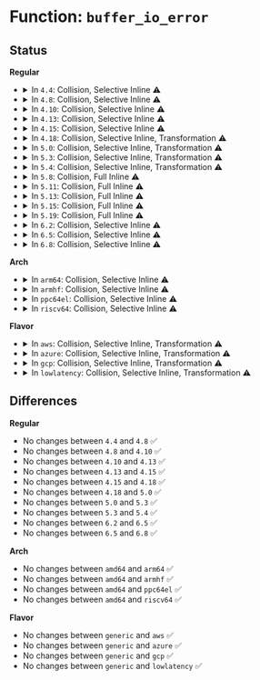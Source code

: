 # Function: <code>buffer_io_error</code>

## Status
<b>Regular</b>
<ul>
<li>
<details>
<summary>In <code>4.4</code>: Collision, Selective Inline ⚠️</summary>

```c
void buffer_io_error(struct buffer_head *bh, char *msg);
```

**Collision:** Static-Static Collision

**Inline:** Selective

**Transformation:** False

**Instances:**

```
In fs/buffer.c (ffffffff81243110)
Location: fs/buffer.c:135
Inline: True
Direct callers:
  - fs/buffer.c:end_buffer_write_sync
  - fs/buffer.c:end_buffer_async_read
  - fs/buffer.c:end_buffer_async_write
```
```
In fs/ext4/page-io.c (ffffffff8129f827)
Location: fs/ext4/page-io.c:53
Inline: True
Inline callers:
  - fs/ext4/page-io.c:ext4_finish_bio
```
**Symbols:**

```
ffffffff81243110-ffffffff8124319d: buffer_io_error (STB_LOCAL)
```
</details>
</li>
<li>
<details>
<summary>In <code>4.8</code>: Collision, Selective Inline ⚠️</summary>

```c
void buffer_io_error(struct buffer_head *bh, char *msg);
```

**Collision:** Static-Static Collision

**Inline:** Selective

**Transformation:** False

**Instances:**

```
In fs/buffer.c (ffffffff8126b230)
Location: fs/buffer.c:136
Inline: True
Direct callers:
  - fs/buffer.c:end_buffer_async_write
  - fs/buffer.c:end_buffer_async_read
  - fs/buffer.c:end_buffer_write_sync
```
```
In fs/ext4/page-io.c (ffffffff812ce0de)
Location: fs/ext4/page-io.c:55
Inline: True
Inline callers:
  - fs/ext4/page-io.c:ext4_finish_bio
```
**Symbols:**

```
ffffffff8126b230-ffffffff8126b280: buffer_io_error (STB_LOCAL)
```
</details>
</li>
<li>
<details>
<summary>In <code>4.10</code>: Collision, Selective Inline ⚠️</summary>

```c
void buffer_io_error(struct buffer_head *bh, char *msg);
```

**Collision:** Static-Static Collision

**Inline:** Selective

**Transformation:** False

**Instances:**

```
In fs/buffer.c (ffffffff8127e370)
Location: fs/buffer.c:137
Inline: True
Direct callers:
  - fs/buffer.c:end_buffer_async_write
  - fs/buffer.c:end_buffer_async_read
  - fs/buffer.c:end_buffer_write_sync
```
```
In fs/ext4/page-io.c (ffffffff812e3ece)
Location: fs/ext4/page-io.c:55
Inline: True
Inline callers:
  - fs/ext4/page-io.c:ext4_finish_bio
```
**Symbols:**

```
ffffffff8127e370-ffffffff8127e3c0: buffer_io_error (STB_LOCAL)
```
</details>
</li>
<li>
<details>
<summary>In <code>4.13</code>: Collision, Selective Inline ⚠️</summary>

```c
void buffer_io_error(struct buffer_head *bh, char *msg);
```

**Collision:** Static-Static Collision

**Inline:** Selective

**Transformation:** False

**Instances:**

```
In fs/buffer.c (ffffffff8128bf20)
Location: fs/buffer.c:137
Inline: True
Direct callers:
  - fs/buffer.c:end_buffer_async_write
  - fs/buffer.c:end_buffer_async_read
  - fs/buffer.c:end_buffer_write_sync
```
```
In fs/ext4/page-io.c (ffffffff8131dabe)
Location: fs/ext4/page-io.c:54
Inline: True
Inline callers:
  - fs/ext4/page-io.c:ext4_finish_bio
```
**Symbols:**

```
ffffffff8128bf20-ffffffff8128bf71: buffer_io_error (STB_LOCAL)
```
</details>
</li>
<li>
<details>
<summary>In <code>4.15</code>: Collision, Selective Inline ⚠️</summary>

```c
void buffer_io_error(struct buffer_head *bh, char *msg);
```

**Collision:** Static-Static Collision

**Inline:** Selective

**Transformation:** False

**Instances:**

```
In fs/buffer.c (ffffffff812aea10)
Location: fs/buffer.c:137
Inline: True
Direct callers:
  - fs/buffer.c:end_buffer_async_write
  - fs/buffer.c:end_buffer_async_read
  - fs/buffer.c:end_buffer_write_sync
```
```
In fs/ext4/page-io.c (ffffffff813420ce)
Location: fs/ext4/page-io.c:55
Inline: True
Inline callers:
  - fs/ext4/page-io.c:ext4_finish_bio
```
**Symbols:**

```
ffffffff812aea10-ffffffff812aea61: buffer_io_error (STB_LOCAL)
```
</details>
</li>
<li>
<details>
<summary>In <code>4.18</code>: Collision, Selective Inline, Transformation ⚠️</summary>

```c
void buffer_io_error(struct buffer_head *bh, char *msg);
```

**Collision:** Static-Static Collision

**Inline:** Selective

**Transformation:** True

**Instances:**

```
In fs/buffer.c (0)
Location: fs/buffer.c:130
Inline: True
Direct callers:
  - fs/buffer.c:end_buffer_async_write
  - fs/buffer.c:end_buffer_async_read
  - fs/buffer.c:end_buffer_write_sync
```
```
In fs/ext4/page-io.c (ffffffff8136ff87)
Location: fs/ext4/page-io.c:55
Inline: True
Inline callers:
  - fs/ext4/page-io.c:ext4_finish_bio
```
**Symbols:**

```
ffffffff812d6580-ffffffff812d65bb: buffer_io_error (STB_LOCAL)
ffffffff812dae19-ffffffff812dae35: buffer_io_error.cold.58 (STB_LOCAL)
```
</details>
</li>
<li>
<details>
<summary>In <code>5.0</code>: Collision, Selective Inline, Transformation ⚠️</summary>

```c
void buffer_io_error(struct buffer_head *bh, char *msg);
```

**Collision:** Static-Static Collision

**Inline:** Selective

**Transformation:** True

**Instances:**

```
In fs/buffer.c (ffffffff812f02f9)
Location: fs/buffer.c:130
Inline: True
Direct callers:
  - fs/buffer.c:end_buffer_async_write
  - fs/buffer.c:end_buffer_async_read
  - fs/buffer.c:end_buffer_write_sync
```
```
In fs/ext4/page-io.c (ffffffff81388417)
Location: fs/ext4/page-io.c:55
Inline: True
Inline callers:
  - fs/ext4/page-io.c:ext4_finish_bio
```
**Symbols:**

```
ffffffff812eb950-ffffffff812eb98b: buffer_io_error (STB_LOCAL)
ffffffff812f02f9-ffffffff812f0315: buffer_io_error.cold.61 (STB_LOCAL)
```
</details>
</li>
<li>
<details>
<summary>In <code>5.3</code>: Collision, Selective Inline, Transformation ⚠️</summary>

```c
void buffer_io_error(struct buffer_head *bh, char *msg);
```

**Collision:** Static-Static Collision

**Inline:** Selective

**Transformation:** True

**Instances:**

```
In fs/buffer.c (ffffffff81311be0)
Location: fs/buffer.c:131
Inline: True
Direct callers:
  - fs/buffer.c:end_buffer_async_write
  - fs/buffer.c:end_buffer_async_read
  - fs/buffer.c:end_buffer_write_sync
```
```
In fs/ext4/page-io.c (ffffffff813b24e8)
Location: fs/ext4/page-io.c:55
Inline: True
Inline callers:
  - fs/ext4/page-io.c:ext4_finish_bio
```
**Symbols:**

```
ffffffff8130d040-ffffffff8130d07b: buffer_io_error (STB_LOCAL)
ffffffff81311be0-ffffffff81311bfc: buffer_io_error.cold (STB_LOCAL)
```
</details>
</li>
<li>
<details>
<summary>In <code>5.4</code>: Collision, Selective Inline, Transformation ⚠️</summary>

```c
void buffer_io_error(struct buffer_head *bh, char *msg);
```

**Collision:** Static-Static Collision

**Inline:** Selective

**Transformation:** True

**Instances:**

```
In fs/buffer.c (ffffffff81324bed)
Location: fs/buffer.c:131
Inline: True
Direct callers:
  - fs/buffer.c:end_buffer_async_write
  - fs/buffer.c:end_buffer_async_read
  - fs/buffer.c:end_buffer_write_sync
```
```
In fs/ext4/page-io.c (ffffffff813cb58c)
Location: fs/ext4/page-io.c:55
Inline: True
Inline callers:
  - fs/ext4/page-io.c:ext4_finish_bio
```
**Symbols:**

```
ffffffff8131ff20-ffffffff8131ff5b: buffer_io_error (STB_LOCAL)
ffffffff81324bed-ffffffff81324c09: buffer_io_error.cold (STB_LOCAL)
```
</details>
</li>
<li>
<details>
<summary>In <code>5.8</code>: Collision, Full Inline ⚠️</summary>

**Collision:** Static-Static Collision

**Inline:** Full

**Transformation:** False

**Instances:**

```
In fs/buffer.c (ffffffff8135b000)
Location: fs/buffer.c:126
Inline: True
Inline callers:
  - fs/buffer.c:end_buffer_async_write
  - fs/buffer.c:end_buffer_async_write
  - fs/buffer.c:end_buffer_async_read
  - fs/buffer.c:end_buffer_async_read
  - fs/buffer.c:end_buffer_write_sync
  - fs/buffer.c:end_buffer_write_sync
```
```
In fs/ext4/page-io.c (ffffffff81417689)
Location: fs/ext4/page-io.c:93
Inline: True
Inline callers:
  - fs/ext4/page-io.c:ext4_finish_bio
```
</details>
</li>
<li>
<details>
<summary>In <code>5.11</code>: Collision, Full Inline ⚠️</summary>

**Collision:** Static-Static Collision

**Inline:** Full

**Transformation:** False

**Instances:**

```
In fs/buffer.c (ffffffff81368fc0)
Location: fs/buffer.c:126
Inline: True
Inline callers:
  - fs/buffer.c:end_buffer_async_write
  - fs/buffer.c:end_buffer_async_write
  - fs/buffer.c:end_buffer_async_read
  - fs/buffer.c:end_buffer_async_read
  - fs/buffer.c:end_buffer_write_sync
  - fs/buffer.c:end_buffer_write_sync
```
```
In fs/ext4/page-io.c (ffffffff8142b18a)
Location: fs/ext4/page-io.c:93
Inline: True
Inline callers:
  - fs/ext4/page-io.c:ext4_finish_bio
```
</details>
</li>
<li>
<details>
<summary>In <code>5.13</code>: Collision, Full Inline ⚠️</summary>

**Collision:** Static-Static Collision

**Inline:** Full

**Transformation:** False

**Instances:**

```
In fs/buffer.c (ffffffff8136f500)
Location: fs/buffer.c:126
Inline: True
Inline callers:
  - fs/buffer.c:end_buffer_async_write
  - fs/buffer.c:end_buffer_async_write
  - fs/buffer.c:end_buffer_async_read
  - fs/buffer.c:end_buffer_async_read
  - fs/buffer.c:end_buffer_write_sync
  - fs/buffer.c:end_buffer_write_sync
```
```
In fs/ext4/page-io.c (ffffffff81431cfa)
Location: fs/ext4/page-io.c:93
Inline: True
Inline callers:
  - fs/ext4/page-io.c:ext4_finish_bio
```
</details>
</li>
<li>
<details>
<summary>In <code>5.15</code>: Collision, Full Inline ⚠️</summary>

**Collision:** Static-Static Collision

**Inline:** Full

**Transformation:** False

**Instances:**

```
In fs/buffer.c (ffffffff813be100)
Location: fs/buffer.c:126
Inline: True
Inline callers:
  - fs/buffer.c:end_buffer_async_write
  - fs/buffer.c:end_buffer_async_write
  - fs/buffer.c:end_buffer_async_read
  - fs/buffer.c:end_buffer_async_read
  - fs/buffer.c:end_buffer_write_sync
  - fs/buffer.c:end_buffer_write_sync
```
```
In fs/ext4/page-io.c (ffffffff8148554d)
Location: fs/ext4/page-io.c:93
Inline: True
Inline callers:
  - fs/ext4/page-io.c:ext4_finish_bio
```
</details>
</li>
<li>
<details>
<summary>In <code>5.19</code>: Collision, Full Inline ⚠️</summary>

**Collision:** Static-Static Collision

**Inline:** Full

**Transformation:** False

**Instances:**

```
In fs/buffer.c (ffffffff81445184)
Location: fs/buffer.c:126
Inline: True
Inline callers:
  - fs/buffer.c:end_buffer_async_write
  - fs/buffer.c:end_buffer_async_write
  - fs/buffer.c:end_buffer_async_read
  - fs/buffer.c:end_buffer_async_read
  - fs/buffer.c:end_buffer_write_sync
  - fs/buffer.c:end_buffer_write_sync
```
```
In fs/ext4/page-io.c (ffffffff815088b5)
Location: fs/ext4/page-io.c:93
Inline: True
Inline callers:
  - fs/ext4/page-io.c:ext4_finish_bio
```
</details>
</li>
<li>
<details>
<summary>In <code>6.2</code>: Collision, Selective Inline ⚠️</summary>

```c
void buffer_io_error(struct buffer_head *bh, char *msg);
```

**Collision:** Static-Static Collision

**Inline:** Selective

**Transformation:** False

**Instances:**

```
In fs/buffer.c (ffffffff814d1d40)
Location: fs/buffer.c:126
Inline: True
Direct callers:
  - fs/buffer.c:end_buffer_async_write
  - fs/buffer.c:end_buffer_async_read
  - fs/buffer.c:end_buffer_write_sync
```
```
In fs/ext4/page-io.c (ffffffff815a33b5)
Location: fs/ext4/page-io.c:93
Inline: True
Inline callers:
  - fs/ext4/page-io.c:ext4_finish_bio
```
**Symbols:**

```
ffffffff814d1d40-ffffffff814d1dbd: buffer_io_error (STB_LOCAL)
```
</details>
</li>
<li>
<details>
<summary>In <code>6.5</code>: Collision, Selective Inline ⚠️</summary>

```c
void buffer_io_error(struct buffer_head *bh, char *msg);
```

**Collision:** Static-Static Collision

**Inline:** Selective

**Transformation:** False

**Instances:**

```
In fs/buffer.c (ffffffff81508640)
Location: fs/buffer.c:126
Inline: True
Direct callers:
  - fs/buffer.c:end_buffer_async_write
  - fs/buffer.c:end_buffer_async_read
  - fs/buffer.c:end_buffer_write_sync
```
```
In fs/ext4/page-io.c (ffffffff815d9ca9)
Location: fs/ext4/page-io.c:93
Inline: True
Inline callers:
  - fs/ext4/page-io.c:ext4_finish_bio
```
**Symbols:**

```
ffffffff81508640-ffffffff815086bd: buffer_io_error (STB_LOCAL)
```
</details>
</li>
<li>
<details>
<summary>In <code>6.8</code>: Collision, Selective Inline ⚠️</summary>

```c
void buffer_io_error(struct buffer_head *bh, char *msg);
```

**Collision:** Static-Static Collision

**Inline:** Selective

**Transformation:** False

**Instances:**

```
In fs/buffer.c (ffffffff8153d4b0)
Location: fs/buffer.c:127
Inline: True
Direct callers:
  - fs/buffer.c:end_buffer_async_write
  - fs/buffer.c:end_buffer_async_read
  - fs/buffer.c:end_buffer_write_sync
```
```
In fs/ext4/page-io.c (ffffffff81612382)
Location: fs/ext4/page-io.c:93
Inline: True
Inline callers:
  - fs/ext4/page-io.c:ext4_finish_bio
```
**Symbols:**

```
ffffffff8153d4b0-ffffffff8153d52d: buffer_io_error (STB_LOCAL)
```
</details>
</li>
</ul>
<b>Arch</b>
<ul>
<li>
<details>
<summary>In <code>arm64</code>: Collision, Selective Inline ⚠️</summary>

```c
void buffer_io_error(struct buffer_head *bh, char *msg);
```

**Collision:** Static-Static Collision

**Inline:** Selective

**Transformation:** False

**Instances:**

```
In fs/buffer.c (ffff8000103d78d0)
Location: fs/buffer.c:131
Inline: True
Direct callers:
  - fs/buffer.c:end_buffer_async_write
  - fs/buffer.c:end_buffer_async_read
  - fs/buffer.c:end_buffer_write_sync
```
```
In fs/ext4/page-io.c (ffff8000104a3418)
Location: fs/ext4/page-io.c:55
Inline: True
Inline callers:
  - fs/ext4/page-io.c:ext4_finish_bio
```
**Symbols:**

```
ffff8000103d78d0-ffff8000103d7938: buffer_io_error (STB_LOCAL)
```
</details>
</li>
<li>
<details>
<summary>In <code>armhf</code>: Collision, Selective Inline ⚠️</summary>

```c
void buffer_io_error(struct buffer_head *bh, char *msg);
```

**Collision:** Static-Static Collision

**Inline:** Selective

**Transformation:** False

**Instances:**

```
In fs/buffer.c (c05b18a4)
Location: fs/buffer.c:131
Inline: True
Direct callers:
  - fs/buffer.c:end_buffer_async_write
  - fs/buffer.c:end_buffer_async_read
  - fs/buffer.c:end_buffer_write_sync
```
```
In fs/ext4/page-io.c (c0665478)
Location: fs/ext4/page-io.c:55
Inline: True
Inline callers:
  - fs/ext4/page-io.c:ext4_finish_bio
```
**Symbols:**

```
c05b18a4-c05b1910: buffer_io_error (STB_LOCAL)
```
</details>
</li>
<li>
<details>
<summary>In <code>ppc64el</code>: Collision, Selective Inline ⚠️</summary>

```c
void buffer_io_error(struct buffer_head *bh, char *msg);
```

**Collision:** Static-Static Collision

**Inline:** Selective

**Transformation:** False

**Instances:**

```
In fs/buffer.c (c0000000004dca90)
Location: fs/buffer.c:131
Inline: True
Direct callers:
  - fs/buffer.c:end_buffer_async_write
  - fs/buffer.c:end_buffer_async_read
  - fs/buffer.c:end_buffer_write_sync
```
```
In fs/ext4/page-io.c (c0000000005d0310)
Location: fs/ext4/page-io.c:55
Inline: True
Inline callers:
  - fs/ext4/page-io.c:ext4_finish_bio
```
**Symbols:**

```
c0000000004dca90-c0000000004dcb20: buffer_io_error (STB_LOCAL)
```
</details>
</li>
<li>
<details>
<summary>In <code>riscv64</code>: Collision, Selective Inline ⚠️</summary>

```c
void buffer_io_error(struct buffer_head *bh, char *msg);
```

**Collision:** Static-Static Collision

**Inline:** Selective

**Transformation:** False

**Instances:**

```
In fs/buffer.c (ffffffe000291448)
Location: fs/buffer.c:131
Inline: True
Direct callers:
  - fs/buffer.c:end_buffer_async_write
  - fs/buffer.c:end_buffer_async_read
  - fs/buffer.c:end_buffer_write_sync
```
```
In fs/ext4/page-io.c (ffffffe000324b02)
Location: fs/ext4/page-io.c:55
Inline: True
Inline callers:
  - fs/ext4/page-io.c:ext4_finish_bio
```
**Symbols:**

```
ffffffe000291448-ffffffe0002914aa: buffer_io_error (STB_LOCAL)
```
</details>
</li>
</ul>
<b>Flavor</b>
<ul>
<li>
<details>
<summary>In <code>aws</code>: Collision, Selective Inline, Transformation ⚠️</summary>

```c
void buffer_io_error(struct buffer_head *bh, char *msg);
```

**Collision:** Static-Static Collision

**Inline:** Selective

**Transformation:** True

**Instances:**

```
In fs/buffer.c (ffffffff8131d1cd)
Location: fs/buffer.c:131
Inline: True
Direct callers:
  - fs/buffer.c:end_buffer_async_write
  - fs/buffer.c:end_buffer_async_read
  - fs/buffer.c:end_buffer_write_sync
```
```
In fs/ext4/page-io.c (ffffffff813c3b6c)
Location: fs/ext4/page-io.c:55
Inline: True
Inline callers:
  - fs/ext4/page-io.c:ext4_finish_bio
```
**Symbols:**

```
ffffffff81318500-ffffffff8131853b: buffer_io_error (STB_LOCAL)
ffffffff8131d1cd-ffffffff8131d1e9: buffer_io_error.cold (STB_LOCAL)
```
</details>
</li>
<li>
<details>
<summary>In <code>azure</code>: Collision, Selective Inline, Transformation ⚠️</summary>

```c
void buffer_io_error(struct buffer_head *bh, char *msg);
```

**Collision:** Static-Static Collision

**Inline:** Selective

**Transformation:** True

**Instances:**

```
In fs/buffer.c (ffffffff8130dd6d)
Location: fs/buffer.c:131
Inline: True
Direct callers:
  - fs/buffer.c:end_buffer_async_write
  - fs/buffer.c:end_buffer_async_read
  - fs/buffer.c:end_buffer_write_sync
```
```
In fs/ext4/page-io.c (ffffffff813b45eb)
Location: fs/ext4/page-io.c:55
Inline: True
Inline callers:
  - fs/ext4/page-io.c:ext4_finish_bio
```
**Symbols:**

```
ffffffff813090f0-ffffffff8130912b: buffer_io_error (STB_LOCAL)
ffffffff8130dd6d-ffffffff8130dd89: buffer_io_error.cold (STB_LOCAL)
```
</details>
</li>
<li>
<details>
<summary>In <code>gcp</code>: Collision, Selective Inline, Transformation ⚠️</summary>

```c
void buffer_io_error(struct buffer_head *bh, char *msg);
```

**Collision:** Static-Static Collision

**Inline:** Selective

**Transformation:** True

**Instances:**

```
In fs/buffer.c (ffffffff8131ac9d)
Location: fs/buffer.c:131
Inline: True
Direct callers:
  - fs/buffer.c:end_buffer_async_write
  - fs/buffer.c:end_buffer_async_read
  - fs/buffer.c:end_buffer_write_sync
```
```
In fs/ext4/page-io.c (ffffffff813c0ffc)
Location: fs/ext4/page-io.c:55
Inline: True
Inline callers:
  - fs/ext4/page-io.c:ext4_finish_bio
```
**Symbols:**

```
ffffffff81315fd0-ffffffff8131600b: buffer_io_error (STB_LOCAL)
ffffffff8131ac9d-ffffffff8131acb9: buffer_io_error.cold (STB_LOCAL)
```
</details>
</li>
<li>
<details>
<summary>In <code>lowlatency</code>: Collision, Selective Inline, Transformation ⚠️</summary>

```c
void buffer_io_error(struct buffer_head *bh, char *msg);
```

**Collision:** Static-Static Collision

**Inline:** Selective

**Transformation:** True

**Instances:**

```
In fs/buffer.c (ffffffff8132c943)
Location: fs/buffer.c:131
Inline: True
Direct callers:
  - fs/buffer.c:end_buffer_async_write
  - fs/buffer.c:end_buffer_async_read
  - fs/buffer.c:end_buffer_write_sync
```
```
In fs/ext4/page-io.c (ffffffff813d6140)
Location: fs/ext4/page-io.c:55
Inline: True
Inline callers:
  - fs/ext4/page-io.c:ext4_finish_bio
```
**Symbols:**

```
ffffffff81327ce0-ffffffff81327d1b: buffer_io_error (STB_LOCAL)
ffffffff8132c943-ffffffff8132c95f: buffer_io_error.cold (STB_LOCAL)
```
</details>
</li>
</ul>

## Differences
<b>Regular</b>
<ul>
<li>
No changes between <code>4.4</code> and <code>4.8</code> ✅
</li>
<li>
No changes between <code>4.8</code> and <code>4.10</code> ✅
</li>
<li>
No changes between <code>4.10</code> and <code>4.13</code> ✅
</li>
<li>
No changes between <code>4.13</code> and <code>4.15</code> ✅
</li>
<li>
No changes between <code>4.15</code> and <code>4.18</code> ✅
</li>
<li>
No changes between <code>4.18</code> and <code>5.0</code> ✅
</li>
<li>
No changes between <code>5.0</code> and <code>5.3</code> ✅
</li>
<li>
No changes between <code>5.3</code> and <code>5.4</code> ✅
</li>
<li>
No changes between <code>6.2</code> and <code>6.5</code> ✅
</li>
<li>
No changes between <code>6.5</code> and <code>6.8</code> ✅
</li>
</ul>
<b>Arch</b>
<ul>
<li>
No changes between <code>amd64</code> and <code>arm64</code> ✅
</li>
<li>
No changes between <code>amd64</code> and <code>armhf</code> ✅
</li>
<li>
No changes between <code>amd64</code> and <code>ppc64el</code> ✅
</li>
<li>
No changes between <code>amd64</code> and <code>riscv64</code> ✅
</li>
</ul>
<b>Flavor</b>
<ul>
<li>
No changes between <code>generic</code> and <code>aws</code> ✅
</li>
<li>
No changes between <code>generic</code> and <code>azure</code> ✅
</li>
<li>
No changes between <code>generic</code> and <code>gcp</code> ✅
</li>
<li>
No changes between <code>generic</code> and <code>lowlatency</code> ✅
</li>
</ul>
